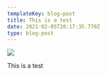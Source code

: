 ```yaml
---
templateKey: blog-post
title: This is a test
date: 2021-02-05T20:17:35.770Z
type: blog-post
---
```

![](/img/cat15.jpg)

This is a test